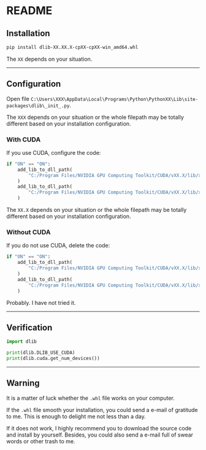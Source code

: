 # README

## Installation

```bash
pip install dlib-XX.XX.X-cpXX-cpXX-win_amd64.whl
```

The `XX` depends on your situation.

---

## Configuration

Open file `C:\Users\XXX\AppData\Local\Programs\Python\PythonXX\Lib\site-packages\dlib\_init_.py`.

The `XXX` depends on your situation or the whole filepath may be totally different based on your installation configuration.

### With CUDA

If you use CUDA, configure the code:

```python
if "ON" == "ON":
    add_lib_to_dll_path(
        "C:/Program Files/NVIDIA GPU Computing Toolkit/CUDA/vXX.X/lib/x64/cudnn.lib"
    )
    add_lib_to_dll_path(
        "C:/Program Files/NVIDIA GPU Computing Toolkit/CUDA/vXX.X/lib/x64/cudart.lib"
    )
```

The `XX.X` depends on your situation or the whole filepath may be totally different based on your installation configuration.

### Without CUDA

If you do not use CUDA, delete the code:

```python
if "ON" == "ON":
    add_lib_to_dll_path(
        "C:/Program Files/NVIDIA GPU Computing Toolkit/CUDA/vXX.X/lib/x64/cudnn.lib"
    )
    add_lib_to_dll_path(
        "C:/Program Files/NVIDIA GPU Computing Toolkit/CUDA/vXX.X/lib/x64/cudart.lib"
    )
```

Probably. I have not tried it.

---

## Verification

```python
import dlib

print(dlib.DLIB_USE_CUDA)
print(dlib.cuda.get_num_devices())
```

---

## Warning

It is a matter of luck whether the `.whl` file works on your computer.

If the `.whl` file smooth your installation, you could send a e-mail of gratitude to me. This is enough to delight me not less than a day.

If it does not work, I highly recommend you to download the source code and install by yourself. Besides, you could also send a e-mail full of swear words or other trash to me.

